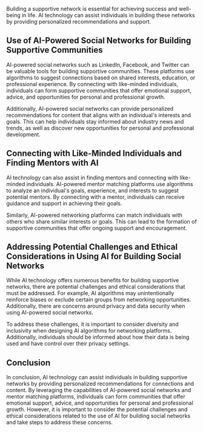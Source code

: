 
Building a supportive network is essential for achieving success and well-being in life. AI technology can assist individuals in building these networks by providing personalized recommendations and support.

Use of AI-Powered Social Networks for Building Supportive Communities
---------------------------------------------------------------------

AI-powered social networks such as LinkedIn, Facebook, and Twitter can be valuable tools for building supportive communities. These platforms use algorithms to suggest connections based on shared interests, education, or professional experience. By connecting with like-minded individuals, individuals can form supportive communities that offer emotional support, advice, and opportunities for personal and professional growth.

Additionally, AI-powered social networks can provide personalized recommendations for content that aligns with an individual's interests and goals. This can help individuals stay informed about industry news and trends, as well as discover new opportunities for personal and professional development.

Connecting with Like-Minded Individuals and Finding Mentors with AI
-------------------------------------------------------------------

AI technology can also assist in finding mentors and connecting with like-minded individuals. AI-powered mentor matching platforms use algorithms to analyze an individual's goals, experience, and interests to suggest potential mentors. By connecting with a mentor, individuals can receive guidance and support in achieving their goals.

Similarly, AI-powered networking platforms can match individuals with others who share similar interests or goals. This can lead to the formation of supportive communities that offer ongoing support and encouragement.

Addressing Potential Challenges and Ethical Considerations in Using AI for Building Social Networks
---------------------------------------------------------------------------------------------------

While AI technology offers numerous benefits for building supportive networks, there are potential challenges and ethical considerations that must be addressed. For example, AI algorithms may unintentionally reinforce biases or exclude certain groups from networking opportunities. Additionally, there are concerns around privacy and data security when using AI-powered social networks.

To address these challenges, it is important to consider diversity and inclusivity when designing AI algorithms for networking platforms. Additionally, individuals should be informed about how their data is being used and have control over their privacy settings.

Conclusion
----------

In conclusion, AI technology can assist individuals in building supportive networks by providing personalized recommendations for connections and content. By leveraging the capabilities of AI-powered social networks and mentor matching platforms, individuals can form communities that offer emotional support, advice, and opportunities for personal and professional growth. However, it is important to consider the potential challenges and ethical considerations related to the use of AI for building social networks and take steps to address these concerns.
